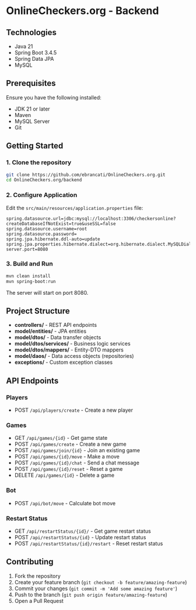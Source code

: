 # OnlineCheckers.org - Backend

## Technologies

- Java 21
- Spring Boot 3.4.5
- Spring Data JPA
- MySQL

## Prerequisites

Ensure you have the following installed:

- JDK 21 or later
- Maven
- MySQL Server
- Git

## Getting Started

### 1. Clone the repository

```bash
git clone https://github.com/ebrancati/OnlineCheckers.org.git
cd OnlineCheckers.org/backend
```

### 2. Configure Application

Edit the `src/main/resources/application.properties` file:

```properties
spring.datasource.url=jdbc:mysql://localhost:3306/checkersonline?createDatabaseIfNotExist=true&useSSL=false
spring.datasource.username=root
spring.datasource.password=
spring.jpa.hibernate.ddl-auto=update
spring.jpa.properties.hibernate.dialect=org.hibernate.dialect.MySQLDialect
server.port=8080
```

### 3. Build and Run

```bash
mvn clean install
mvn spring-boot:run
```

The server will start on port 8080.

## Project Structure

- **controllers/** - REST API endpoints
- **model/entities/** - JPA entities
- **model/dtos/** - Data transfer objects
- **model/dtos/services/** - Business logic services
- **model/dtos/mappers/** - Entity-DTO mappers
- **model/daos/** - Data access objects (repositories)
- **exceptions/** - Custom exception classes

## API Endpoints

### Players
- POST `/api/players/create` - Create a new player

### Games
- GET `/api/games/{id}` - Get game state
- POST `/api/games/create` - Create a new game
- POST `/api/games/join/{id}` - Join an existing game
- POST `/api/games/{id}/move` - Make a move
- POST `/api/games/{id}/chat` - Send a chat message
- POST `/api/games/{id}/reset` - Reset a game
- DELETE `/api/games/{id}` - Delete a game

### Bot
- POST `/api/bot/move` - Calculate bot move

### Restart Status
- GET `/api/restartStatus/{id}/` - Get game restart status
- POST `/api/restartStatus/{id}` - Update restart status
- POST `/api/restartStatus/{id}/restart` - Reset restart status

## Contributing

1. Fork the repository
2. Create your feature branch (`git checkout -b feature/amazing-feature`)
3. Commit your changes (`git commit -m 'Add some amazing feature'`)
4. Push to the branch (`git push origin feature/amazing-feature`)
5. Open a Pull Request